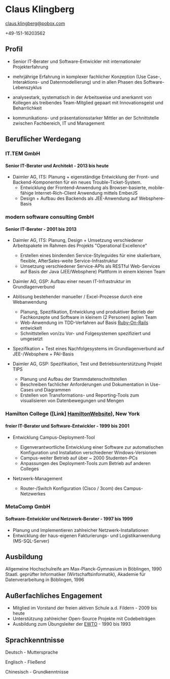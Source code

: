 # Claus Klingberg

<claus.klingberg@pobox.com>

+49-151-16203562

## Profil

- Senior IT-Berater und Software-Entwickler mit internationaler Projekterfahrung

- mehrjährige Erfahrung in komplexer fachlicher Konzeption (Use Case-, Interaktions- und Datenmodellierung) und in allen Phasen des Software-Lebenszyklus

- analysestark, systematisch in der Arbeitsweise und anerkannt von Kollegen als treibendes Team-Mitglied gepaart mit Innovationsgeist und Beharrlichkeit

- kommunikations- und präsentationsstarker Mittler an der Schnittstelle zwischen Fachbereich, IT und Management

## Beruflicher Werdegang

### IT.TEM GmbH

#### Senior IT-Berater und Architekt - 2013 bis heute
  * Daimler AG, ITS: Planung + eigenständige Entwicklung der Front- und Backend-Komponenten für ein neues Trouble-Ticket-System.
    * Entwicklung der Frontend-Anwendung als Browser-basierte, mobile-fähige Internet-Rich-Client Anwendung mittels EmberJS
    * Design + Aufbau des Backends als JEE-Anwendung auf Websphere-Basis

### modern software consulting GmbH

#### Senior IT-Berater - 2001 bis 2013
  * Daimler AG, ITS: Planung, Design + Umsetzung verschiedener Arbeitspakete im Rahmen des Projekts "Operational Excellence"
    * Erstellen eines bindenden Service-Styleguides für eine skalierbare, flexible, AfterSales-weite Service-Infrastruktur
    * Umsetzung verschiedener Service-APIs als RESTful Web-Services auf Basis der Java (JEE/Websphere) Plattform in einem kleinen Team

  * Daimler AG, GSP: Aufbau einer neuen IT-Infrastruktur im Grundlagenverbund

  * Ablösung bestehender manueller / Excel-Prozesse durch eine Webanwendung
    * Planung, Spezifikation, Entwicklung und produktiver Betrieb der Fachkonzepte und Software in kleinem (2 Personen) agilen Team
    * Web-Anwendung im TDD-Verfahren auf Basis [Ruby-On-Rails][RoR] entwickelt
    * Schnittstellen von/zu Vor- und Folgesystemen spezifiziert und umgesetzt
  * Spezifikation + Test eines Nachfolgesystems im Grundlagenverbund auf JEE-/Websphere + PAI-Basis

  * Daimler AG, GSP: Spezifikation, Test und Betriebsunterstützung Projekt TIPS
    * Planung und Aufbau der Stammdatenschnittstellen
    * Beschreiben fachlicher Anforderungen und Dokumentation in Use-Cases und Diagrammen
    * Erstellen von Transformations- und Reporting-Tools zum visualisieren von Datenbewegungen und Mengen

### Hamilton College ([Link] [HamiltonWebsite]), New York

#### freier IT-Berater und Software-Entwickler - 1999 bis 2001
  * Entwicklung Campus-Deployment-Tool
    * Eigenverantwortliche Entwicklung einer Software zur automatischen Konfiguration und Installation verschiedener Windows-Versionen
    * Campus-weiter Betrieb auf über ~ 2000 Studenten-PCs
    * Anpassungen des Deployment-Tools zum Betrieb auf anderen Colleges

  * Netzwerk-Management
    * Router-/Switch Konfiguration (Cisco / 3com) des Campus-Netzwerkes

### MetaComp GmbH

#### Software-Entwickler und Netzwerk-Berater - 1997 bis 1999
  * Planung und Implementieren zahlreicher Netzwerk-Installationen
  * Entwicklung der haus-eigenen Fakturierungs- und Logistikanwendung (MS-SQL-Server)

## Ausbildung

Allgemeine Hochschulreife am Max-Planck-Gymnasium in Böblingen, 1990
Staatl. geprüfter Informatiker (Wirtschaftsinformatik), Akademie für Datenverarbeitung in Böblingen, 1996

## Außerfachliches Engagement
  * Mitglied im Vorstand der freien aktiven Schule a.d. Fildern - 2009 bis heute
  * Unterstützung zahlreicher Open-Source Projekte mit Codebeiträgen
  * Ausbildung zum Übungsleiter der [EWTO][ewto] - 1990 bis 1993

## Sprachkenntnisse

Deutsch    - Muttersprache

Englisch   - Fließend

Chinesisch - Grundkenntnisse

[RoR]: https://en.wikipedia.org/wiki/Ruby_on_Rails
[HamiltonWebsite]: http://www.hamilton.edu/
[ewto]: http://www.wingtsunwelt.com/

